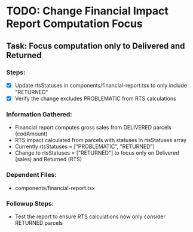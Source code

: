 # TODO: Change Financial Impact Report Computation Focus

## Task: Focus computation only to Delivered and Returned

### Steps:
- [x] Update rtsStatuses in components/financial-report.tsx to only include "RETURNED"
- [x] Verify the change excludes PROBLEMATIC from RTS calculations

### Information Gathered:
- Financial report computes gross sales from DELIVERED parcels (codAmount)
- RTS impact calculated from parcels with statuses in rtsStatuses array
- Currently rtsStatuses = ["PROBLEMATIC", "RETURNED"]
- Change to rtsStatuses = ["RETURNED"] to focus only on Delivered (sales) and Returned (RTS)

### Dependent Files:
- components/financial-report.tsx

### Followup Steps:
- Test the report to ensure RTS calculations now only consider RETURNED parcels
